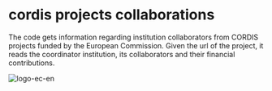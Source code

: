 # cordis projects collaborations
The code gets information regarding institution collaborators from CORDIS projects funded by the European Commission.
Given the url of the project, it reads the coordinator institution, its collaborators and their financial contributions.


![logo-ec-en](https://github.com/lpsienes/cordis_collabs/assets/55694211/509a38ce-e24e-4697-b857-8719596fb5c6)
